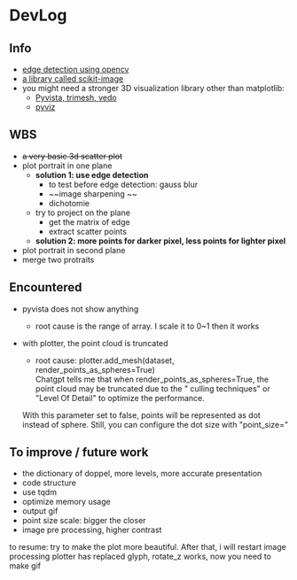 # DevLog

## Info
- [edge detection using opencv](https://learnopencv.com/edge-detection-using-opencv/)
- [a library called scikit-image](https://scikit-image.org/)
- you might need a stronger 3D visualization library other than matplotlib: 
  - [Pyvista, trimesh, vedo](https://towardsdatascience.com/python-libraries-for-mesh-and-point-cloud-visualization-part-1-daa2af36de30)
  - [pyviz](https://pyviz.org/scivis/index.html)

## WBS
- ~~a very basic 3d scatter plot~~
- plot portrait in one plane
  - __solution 1: use edge detection__
    - to test before edge detection: gauss blur
    - ~~image sharpening ~~
    - dichotomie
  - try to project on the plane
    - get the matrix of edge
    - extract scatter points
  - __solution 2: more points for darker pixel, less points for lighter pixel__
- plot portrait in second plane
- merge two protraits


## Encountered
- pyvista does not show anything  
  - root cause is the range of array. I scale it to 0~1 then it works

- with plotter, the point cloud is truncated
  - root cause: plotter.add_mesh(dataset, render_points_as_spheres=True)  
  Chatgpt tells me that when render_points_as_spheres=True, the point cloud may be truncated due to the " culling techniques" or "Level Of Detail" to optimize the performance.  

  With this parameter set to false, points will be represented as dot instead of sphere. Still, you can configure the dot size with "point_size="


## To improve / future work
- the dictionary of doppel, more levels, more accurate presentation
- code structure
- use tqdm
- optimize memory usage
- output gif
- point size scale: bigger the closer
- image pre processing, higher contrast



to resume: 
try to make the plot more beautiful. After that, i will restart image processing
plotter has replaced glyph, rotate_z works, now you need to make gif
